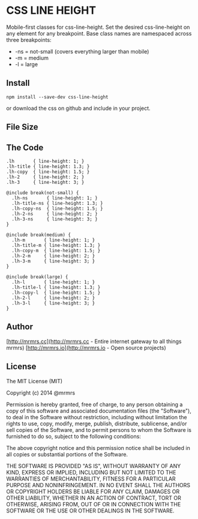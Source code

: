 # CSS LINE HEIGHT

  Mobile-first classes for css-line-height.
  Set the desired css-line-height on any element for any breakpoint.
  Base class names are namespaced across three breakpoints:

*  -ns = not-small (covers everything larger than mobile)
*  -m  = medium
*  -l  = large

## Install
```
npm install --save-dev css-line-height
```
or download the css on github and include in your project.

## File Size


## The Code
```
.lh       { line-height: 1; }
.lh-title { line-height: 1.3; }
.lh-copy  { line-height: 1.5; }
.lh-2     { line-height: 2; }
.lh-3     { line-height: 3; }

@include break(not-small) {
  .lh-ns       { line-height: 1; }
  .lh-title-ns { line-height: 1.3; }
  .lh-copy-ns  { line-height: 1.5; }
  .lh-2-ns     { line-height: 2; }
  .lh-3-ns     { line-height: 3; }
}

@include break(medium) {
  .lh-m       { line-height: 1; }
  .lh-title-m { line-height: 1.3; }
  .lh-copy-m  { line-height: 1.5; }
  .lh-2-m     { line-height: 2; }
  .lh-3-m     { line-height: 3; }
}

@include break(large) {
  .lh-l       { line-height: 1; }
  .lh-title-l { line-height: 1.3; }
  .lh-copy-l  { line-height: 1.5; }
  .lh-2-l     { line-height: 2; }
  .lh-3-l     { line-height: 3; }
}

```

## Author

[http://mrmrs.cc](http://mrmrs.cc - Entire internet gateway to all things mrmrs)
[http://mrmrs.io](http://mrmrs.io - Open source projects)

## License

The MIT License (MIT)

Copyright (c) 2014 @mrmrs

Permission is hereby granted, free of charge, to any person obtaining a copy
of this software and associated documentation files (the "Software"), to deal
in the Software without restriction, including without limitation the rights
to use, copy, modify, merge, publish, distribute, sublicense, and/or sell
copies of the Software, and to permit persons to whom the Software is
furnished to do so, subject to the following conditions:

The above copyright notice and this permission notice shall be included in
all copies or substantial portions of the Software.

THE SOFTWARE IS PROVIDED "AS IS", WITHOUT WARRANTY OF ANY KIND, EXPRESS OR
IMPLIED, INCLUDING BUT NOT LIMITED TO THE WARRANTIES OF MERCHANTABILITY,
FITNESS FOR A PARTICULAR PURPOSE AND NONINFRINGEMENT. IN NO EVENT SHALL THE
AUTHORS OR COPYRIGHT HOLDERS BE LIABLE FOR ANY CLAIM, DAMAGES OR OTHER
LIABILITY, WHETHER IN AN ACTION OF CONTRACT, TORT OR OTHERWISE, ARISING FROM,
OUT OF OR IN CONNECTION WITH THE SOFTWARE OR THE USE OR OTHER DEALINGS IN
THE SOFTWARE.

